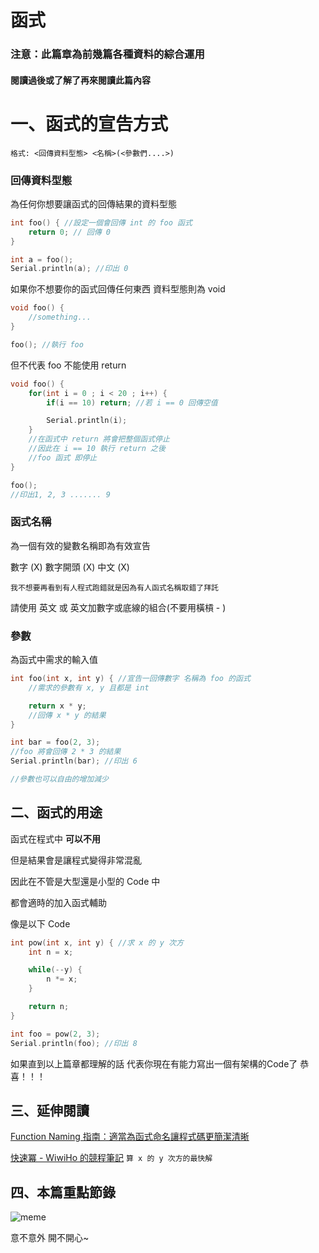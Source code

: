 # 函式

### 注意：此篇章為前幾篇各種資料的綜合運用
#### 閱讀過後或了解了再來閱讀此篇內容

# 一、函式的宣告方式

`格式: <回傳資料型態> <名稱>(<參數們....>)`

### 回傳資料型態 

為任何你想要讓函式的回傳結果的資料型態

```C++
int foo() { //設定一個會回傳 int 的 foo 函式
    return 0; // 回傳 0
}

int a = foo();
Serial.println(a); //印出 0
```

如果你不想要你的函式回傳任何東西 資料型態則為 void

```C++
void foo() {
    //something...
}

foo(); //執行 foo
```

但不代表 foo 不能使用 return

```C++
void foo() {
    for(int i = 0 ; i < 20 ; i++) {
        if(i == 10) return; //若 i == 0 回傳空值 

        Serial.println(i);
    }
    //在函式中 return 將會把整個函式停止
    //因此在 i == 10 執行 return 之後
    //foo 函式 即停止
}

foo();
//印出1, 2, 3 ....... 9
```

### 函式名稱

為一個有效的變數名稱即為有效宣告

數字 (X)
數字開頭 (X)
中文 (X)

`我不想要再看到有人程式跑錯就是因為有人函式名稱取錯了拜託`

請使用 英文 或 英文加數字或底線的組合(不要用橫槓 - )

### 參數

為函式中需求的輸入值
```C++
int foo(int x, int y) { //宣告一回傳數字 名稱為 foo 的函式
    //需求的參數有 x, y 且都是 int

    return x * y;
    //回傳 x * y 的結果
}

int bar = foo(2, 3);
//foo 將會回傳 2 * 3 的結果
Serial.println(bar); //印出 6

//參數也可以自由的增加減少
```

## 二、函式的用途

函式在程式中 **可以不用**

但是結果會是讓程式變得非常混亂

因此在不管是大型還是小型的 Code 中

都會適時的加入函式輔助

像是以下 Code

```C++
int pow(int x, int y) { //求 x 的 y 次方
    int n = x;

    while(--y) {
        n *= x;
    }

    return n;
}

int foo = pow(2, 3);
Serial.println(foo); //印出 8
```

如果直到以上篇章都理解的話 代表你現在有能力寫出一個有架構的Code了 恭喜！！！

## 三、延伸閱讀

[Function Naming 指南：適當為函式命名讓程式碼更簡潔清晰](https://www.appcoda.com.tw/function-naming/)

[快速冪 - WiwiHo 的競程筆記](https://cp.wiwiho.me/pow/) `算 x 的 y 次方的最快解`

## 四、本篇重點節錄

![meme](https://media.makeameme.org/created/functions-functions.jpg)

意不意外 開不開心~